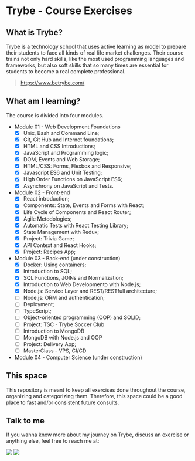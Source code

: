 # Trybe - Course Exercises

## What is Trybe?

Trybe is a technology school that uses active learning as model to prepare their students to face all kinds of real life market challenges. Their course trains not only hard skills, like the most used programming languages and frameworks, but also soft skills that so many times are essential for students to become a real complete professional.

> https://www.betrybe.com/

## What am I learning?

The course is divided into four modules.

* Module 01 - Web Development Foundations
	- [x] Unix, Bash and Command Line;
	- [x] Git, Git Hub and Internet foundations;
	- [x] HTML and CSS Introductions;
	- [x] JavaScript and Programming logic;
	- [x] DOM, Events and Web Storage;
	- [x] HTML/CSS: Forms, Flexbox and Responsive;
	- [x] Javascript ES6 and Unit Testing;
	- [x] High Order Functions on JavaScript ES6;
	- [x] Asynchrony on JavaScript and Tests.

* Module 02 - Front-end
	- [x] React introduction;
	- [x] Components: State, Events and Forms with React;
	- [x] Life Cycle of Components and React Router;
	- [x] Agile Metodologies;
	- [x] Automatic Tests with React Testing Library;
	- [x] State Management with Redux;
	- [x] Project: Trivia Game;
	- [x] API Context and React Hooks;
	- [x] Project: Recipes App; 
	
* Module 03 - Back-end (under construction)
	- [x] Docker: Using containers;
	- [x] Introduction to SQL;
	- [x] SQL Functions, JOINs and Normalization;
	- [x] Introduction to Web Developmento with Node.js;
	- [x] Node.js: Service Layer and REST/RESTfull architecture;
	- [ ] Node.js: ORM and authentication;
	- [ ] Deployment;
	- [ ] TypeScript;
	- [ ] Object-oriented programming (OOP) and SOLID;
	- [ ] Project: TSC - Trybe Soccer Club
	- [ ] Introduction to MongoDB
	- [ ] MongoDB with Node.js and OOP
	- [ ] Project: Delivery App;
	- [ ] MasterClass - VPS, CI/CD 

* Module 04 - Computer Science (under construction)

## This space

This repository is meant to keep all exercises done throughout the course, organizing and categorizing them. Therefore, this space could be a good place to fast and/or consistent future consults.

## Talk to me

If you wanna know more about my journey on Trybe, discuss an exercise or anything else, feel free to reach me at:

[<img src="https://img.shields.io/badge/-LinkedIn-blue?style=flat-square&logo=Linkedin&logoColor=white" />](https://www.linkedin.com/in/leonardobmendonca/) [<img src="https://img.shields.io/badge/Gmail-red?style=flat-square&logo=Gmail&logoColor=white" />](mailto:leo.bmendonca@gmail.com)
